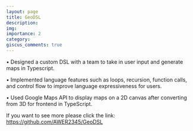 ```yaml
---
layout: page
title: GeoDSL
description: 
img: 
importance: 2
category: 
giscus_comments: true
---
```


• Designed a custom DSL with a team to take in user input and generate maps in Typescript.

• Implemented language features such as loops, recursion, function calls, and control flow to improve language
expressiveness for users.

• Used Google Maps API to display maps on a 2D canvas after converting from 3D for frontend in TypeScript.

If you want to see more please click the link: https://github.com/AWER2345/GeoDSL